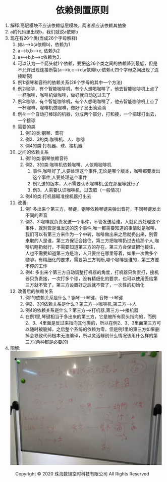 # <center>依赖倒置原则</center>

1. 解释:高层模块不应该依赖低层模块，两者都应该依赖其抽象
2. a的代码里出现b，我们就说a依赖b
3. 现在有26个类(当成26个字母解释)
    1. 如a-->b(a依赖b)，依赖为1
    2. a-->b,b-->c, 依赖为2
    3. a<-->b,b-->c依赖为3，
    4. 可以认为一个箭头就1个依赖，要把这26个类之间的依赖降到最低，但是不允许出现连接断裂(a-->b,c-->d,a依赖b,c依赖d,四个字母之间出现了连接断裂)
    5. 例1:钢琴和音符的依赖关系(26个字母的其中一个方法)
    6. 例2:咖啡，有个智能咖啡机，有个人想喝咖啡了，他去智能咖啡机上点了一杯咖啡，咖啡机做咖啡，做好就自动送过去了
    7. 例3:咖啡，有个智能咖啡机，有个人想喝咖啡了，他去智能咖啡机上点了一杯咖啡，咖啡机做咖啡，做好了发出滴滴滴
    8. 例4:一个自动打棒球的机器，分成两个部分，打和接，一个把球打出去，一个接球
    9. 需要的类
        1. 例1的类:钢琴、音符
        2. 例2、3的类:咖啡机、人、咖啡
        3. 例4的类:打机器、球、接机器
    10. 之间的依赖关系
        1. 例1的类:钢琴依赖音符
        2. 例2、3的类:咖啡机依赖咖啡、人依赖咖啡机
            1. 事件,咖啡好了,人要处理这个事件,无论是哪个版本，咖啡都要发出这个事件,人要处理这个事件
            2. 例2,送的版本，人不需要认识咖啡机,坐在那里等就行了
            3. 例3，人需要认识咖啡机，过去取（一般情况）
        3. 例4的类:打机器瞄准接机器打出去
    11. 改善:
        1. 例1:多出来个第三方，琴键，钢琴依赖琴键来弹出音符，不同琴键发出不同的声音
        2. 例2、3:咖啡就负责发送一个事件，不管发送给谁，人就负责处理这个事件，就别管是谁发送的这个事件,唯一都需要知道的事情就是咖啡，我们可以有第三方来作为一个中转，咖啡做出来之后就扔出来，别管来取的人是谁，第三方保证会接住，第三方把咖啡扔过去给那个人,咖啡机瞎扔就行，不需要知道第三方的存在，第三方会保证把他接住，人也不需要知道第三方是谁，人只要坐在哪里等着，如果一次做多个咖啡，有精细化的要求，需要第三方判断,哪个咖啡是谁的，第三方要不停的工作
        3. 例4: 多出来个第三方自动调整打机器的角度，打机器只负责打，接机器只负责接，一次打多个球，没有精细化的要求，也可以使用丢给第三方就不管了，第三方设置好之后就不管了，一次性的初始化
    12. 改善后的依赖关系
        1. 例1的依赖关系是什么？钢琴-->琴键，音符-->琴键
        2. 例2、3的依赖关系是什么？第三方-->咖啡机,第三方-->人
        3. 例4的依赖关系是什么？第三方-->打机器,第三方-->接机器
        4. 在例1里,琴键相当于多出来的第三方，它是被所有箭头指向的，而例2、3、4里面是反过来指向其他类的，所以在例2、3、3里面第三方可以随时被删掉，之后整个系统的依赖为零，但是例1里的第三方如果删掉会导致代码根本无法编译，所以灵活辨别什么情况该用什么样的第三方(两种都是必要的)
4. 图解:
![img](../img/d.jpg )

<center> Copyright © 2020 珠海数镜空时科技有限公司 All Rights Reserved</center>